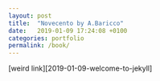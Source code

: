```yaml
---
layout: post
title:  "Novecento by A.Baricco"
date:   2019-01-09 17:24:08 +0100
categories: portfolio
permalink: /book/
---
```

[weird link][2019-01-09-welcome-to-jekyll]
